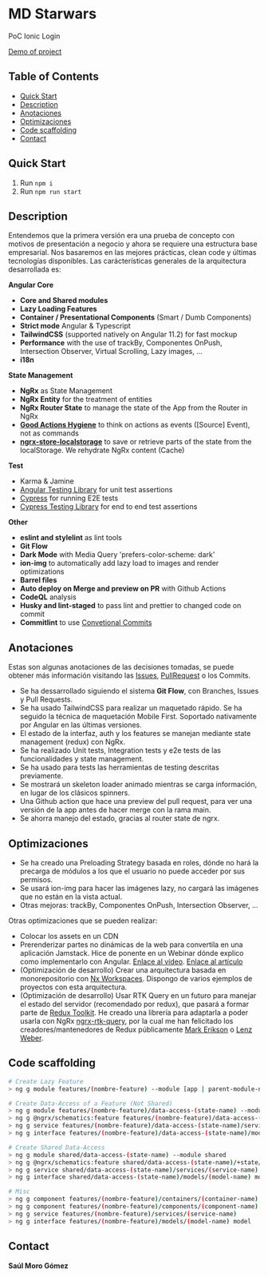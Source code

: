 # MD Starwars

PoC Ionic Login

[Demo of project](https://poc-ionic-login.firebaseapp.com/)

## Table of Contents

- [Quick Start](#quick-start)
- [Description](#description)
- [Anotaciones](#anotaciones)
- [Optimizaciones](#optimizaciones)
- [Code scaffolding](#code-scaffolding)
- [Contact](#contact)

## **Quick Start**

1. Run `npm i`
2. Run `npm run start`

## **Description**

Entendemos que la primera versión era una prueba de concepto con motivos de presentación a negocio y ahora se requiere una estructura base empresarial. Nos basaremos en las mejores prácticas, clean code y últimas tecnologías disponibles. Las carácterísticas generales de la arquitectura desarrollada es:

**Angular Core**

- **Core and Shared modules**
- **Lazy Loading Features**
- **Container / Presentational Components** (Smart / Dumb Components)
- **Strict mode** Angular & Typescript
- **TailwindCSS** (supported natively on Angular 11.2) for fast mockup
- **Performance** with the use of trackBy, Componentes OnPush, Intersection Observer, Virtual Scrolling, Lazy images, ...
- **i18n**

**State Management**

- **NgRx** as State Management
- **NgRx Entity** for the treatment of entities
- **NgRx Router State** to manage the state of the App from the Router in NgRx
- [**Good Actions Hygiene**](https://www.youtube.com/watch?v=JmnsEvoy-gY) to think on actions as events ([Source] Event), not as commands
- [**ngrx-store-localstorage**](https://github.com/btroncone/ngrx-store-localstorage) to save or retrieve parts of the state from the localStorage. We rehydrate NgRx content (Cache)

**Test**

- Karma & Jamine
- [Angular Testing Library](https://github.com/testing-library/angular-testing-library) for unit test assertions
- [Cypress](https://cypress.io) for running E2E tests
- [Cypress Testing Library](https://github.com/testing-library/cypress-testing-library) for end to end test assertions

**Other**

- **eslint and stylelint** as lint tools
- **Git Flow**
- **Dark Mode** with Media Query 'prefers-color-scheme: dark'
- **ion-img** to automatically add lazy load to images and render optimizations
- **Barrel files**
- **Auto deploy on Merge and preview on PR** with Github Actions
- **CodeQL** analysis
- **Husky and lint-staged** to pass lint and prettier to changed code on commit
- **Commitlint** to use [Convetional Commits](https://www.conventionalcommits.org/)

## **Anotaciones**

Estas son algunas anotaciones de las decisiones tomadas, se puede obtener más información visitando las [Issues](https://github.com/SaulMoro/ionic-login/issues?q=is%3Aissue+is%3Aclosed), [PullRequest](https://github.com/SaulMoro/ionic-login/pulls?q=is%3Apr+is%3Aclosed) o los Commits.

- Se ha dessarrollado siguiendo el sistema **Git Flow**, con Branches, Issues y Pull Requests.
- Se ha usado TailwindCSS para realizar un maquetado rápido. Se ha seguido la técnica de maquetación Mobile First. Soportado nativamente por Angular en las últimas versiones.
- El estado de la interfaz, auth y los features se manejan mediante state management (redux) con NgRx.
- Se ha realizado Unit tests, Integration tests y e2e tests de las funcionalidades y state management.
- Se ha usado para tests las herramientas de testing descritas previamente.
- Se mostrará un skeleton loader animado mientras se carga información, en lugar de los clásicos spinners.
- Una Github action que hace una preview del pull request, para ver una versión de la app antes de hacer merge con la rama main.
- Se ahorra manejo del estado, gracias al router state de ngrx.

## **Optimizaciones**

- Se ha creado una Preloading Strategy basada en roles, dónde no hará la precarga de módulos a los que el usuario no puede acceder por sus permisos.
- Se usará ion-img para hacer las imágenes lazy, no cargará las imágenes que no están en la vista actual.
- Otras mejoras: trackBy, Componentes OnPush, Intersection Observer, ...

Otras optimizaciones que se pueden realizar:

- Colocar los assets en un CDN
- Prerenderizar partes no dinámicas de la web para convertila en una aplicación Jamstack. Hice de ponente en un Webinar dónde explico como implementarlo con Angular. [Enlace al vídeo](https://www.youtube.com/watch?v=gycXzCT9UTI). [Enlace al artículo](https://enmilocalfunciona.io/jamstack-angular-desarrollo-web-parte-1/)
- (Optimización de desarrollo) Crear una arquitectura basada en monorepositorio con [Nx Workspaces](https://nx.dev/). Dispongo de varios ejemplos de proyectos con esta arquitectura.
- (Optimización de desarrollo) Usar RTK Query en un futuro para manejar el estado del servidor (recomendado por redux), que pasará a formar parte de [Redux Toolkit](https://redux-toolkit.js.org/). He creado una librería para adaptarla a poder usarla con NgRx [ngrx-rtk-query](https://www.npmjs.com/package/ngrx-rtk-query), por la cual me han felicitado los creadores/mantenedores de Redux públicamente [Mark Erikson](https://twitter.com/acemarke/status/1371811240742420482) o [Lenz Weber](https://twitter.com/phry/status/1371789843546697736).

## **Code scaffolding**

```bash
# Create Lazy Feature
> ng g module features/(nombre-feature) --module [app | parent-module-name] --route (route-name)

# Create Data-Access of a Feature (Not Shared)
> ng g module features/(nombre-feature)/data-access-(state-name) --module features/(nombre-feature-padre)
> ng g @ngrx/schematics:feature features/(nombre-feature)/data-access-(state-name)/+state/(StateName) -m features/(nombre-feature)/data-access-(state-name) --creators --api
> ng g service features/(nombre-feature)/data-access-(state-name)/services/(service-name)
> ng g interface features/(nombre-feature)/data-access-(state-name)/models/(model-name) model

# Create Shared Data-Access
> ng g module shared/data-access-(state-name) --module shared
> ng g @ngrx/schematics:feature shared/data-access-(state-name)/+state/(StateName) -m shared/data-access-(state-name) --creators --api
> ng g service shared/data-access-(state-name)/services/(service-name)
> ng g interface shared/data-access-(state-name)/models/(model-name) model

# Misc
> ng g component features/(nombre-feature)/containers/(container-name)
> ng g component features/(nombre-feature)/components/(component-name)
> ng g service features/(nombre-feature)/services/(service-name)
> ng g interface features/(nombre-feature)/models/(model-name) model
```

## Contact

**Saúl Moro Gómez**
